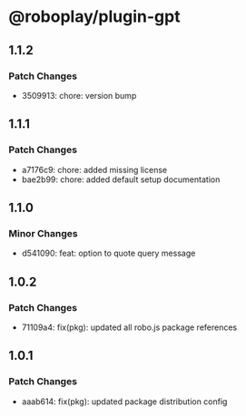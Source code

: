 # @roboplay/plugin-gpt

## 1.1.2

### Patch Changes

- 3509913: chore: version bump

## 1.1.1

### Patch Changes

- a7176c9: chore: added missing license
- bae2b99: chore: added default setup documentation

## 1.1.0

### Minor Changes

- d541090: feat: option to quote query message

## 1.0.2

### Patch Changes

- 71109a4: fix(pkg): updated all robo.js package references

## 1.0.1

### Patch Changes

- aaab614: fix(pkg): updated package distribution config
